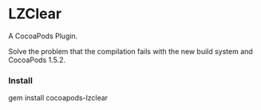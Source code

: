 # LZClear
A CocoaPods Plugin.

Solve the problem that the compilation fails with the new build system and CocoaPods 1.5.2.

### Install

gem install cocoapods-lzclear
